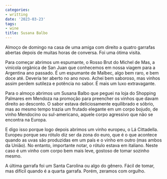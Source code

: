 ```yaml
---
categories:
- writting
date: '2023-03-23'
tags:
- wine
title: Susana Balbo
---
```


Almoço de domingo na casa de uma amiga com direito a quatro garrafas abertas depois de muitas horas de conversa. Foi uma ótima visita.

Para começar abrimos um espumante, o Rosso Brut do Michel de Mas, a vinícola orgânica de San Juan que conhecemos em nossa viagem para a Argentina ano passado. É um espumante de Malbec, algo bem raro, e bem doce até. Deveria ter aberto no ano novo. Achei bem saboroso, mas vinhos assim perdem sutileza e potência no sabor. É mais um luxo extravagante.

Para o almoço abrimos um Susana Balbo que peguei na loja do Shopping Palmares em Mendoza na promoção para preencher os vinhos que davam direito ao desconto. O sabor estava deliciosamente equilibrado e sóbrio, mas ao mesmo tempo trazia um frutado elegante em um corpo bojudo, de vinho Mendocino ou sul-americano, aquele corpo agressivo que não se encontra na Europa.

E digo isso porque logo depois abrimos um vinho europeu, o Lá Cittadella. Europeu porque seu rótulo diz ser da zona do euro, que é o que acontece quando as uvas são produzidas em um país e o vinho em outro (mas ambos da União). No entanto, importante notar, o rótulo estava em italiano. Neste caso é um vinho com corpo bem mais leve, gostoso de tomar sozinho mesmo.

A última garrafa foi um Santa Carolina ou algo do gênero. Fácil de tomar, mas difícil quando é a quarta garrafa. Porém, zeramos com orgulho.